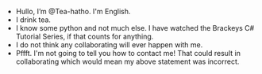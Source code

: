 - Hullo, I’m @Tea-hatho. I'm English.
- I drink tea.
- I know some python and not much else. I have watched the Brackeys C# Tutorial Series, if that counts for anything.
- I do not think any collaborating will ever happen with me.
- Pffft. I'm not going to tell you how to contact me! That could result in collaborating which would mean my above statement was incorrect.


